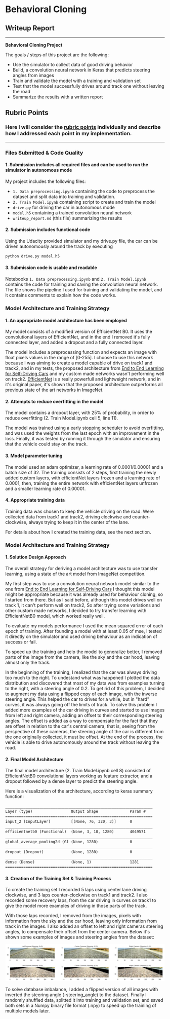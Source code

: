 # **Behavioral Cloning** 

## Writeup Report

---

**Behavioral Cloning Project**

The goals / steps of this project are the following:
* Use the simulator to collect data of good driving behavior
* Build, a convolution neural network in Keras that predicts steering angles from images
* Train and validate the model with a training and validation set
* Test that the model successfully drives around track one without leaving the road
* Summarize the results with a written report


[//]: # (Image References)

[image1]: ./dataset_example_images_steer.png "Dataset Images"

## Rubric Points
### Here I will consider the [rubric points](https://review.udacity.com/#!/rubrics/432/view) individually and describe how I addressed each point in my implementation.  

---
### Files Submitted & Code Quality

#### 1. Submission includes all required files and can be used to run the simulator in autonomous mode

My project includes the following files:
* `1. Data preprocessing.ipynb` containing the code to preprocess the dataset and split data into training and validation. 
* `2. Train Model.ipynb` containing script to create and train the model
* `drive.py` for driving the car in autonomous mode
* `model.h5` containing a trained convolution neural network
* `writeup_report.md` (this file) summarizing the results

#### 2. Submission includes functional code
Using the Udacity provided simulator and my drive.py file, the car can be driven autonomously around the track by executing 
```sh
python drive.py model.h5
```

#### 3. Submission code is usable and readable

Notebooks `1. Data preprocessing.ipynb` and `2. Train Model.ipynb` contains the code for training and saving the convolution neural network. The file shows the pipeline I used for training and validating the model, and it contains comments to explain how the code works.

### Model Architecture and Training Strategy

#### 1. An appropriate model architecture has been employed

My model consists of a modified version of EfficientNet B0. It uses the convolutional layers of EfficientNet, and in the end I removed it's fully connected layer, and added a dropout and a fully connected layer.

The model includes a preprocessing function and expects an image with float pixels values in the range of [0-255]. I choose to use this network because I was aiming to create a model capable of drive on track1 and track2, and in my tests, the proposed architecture from [End to End Learning for Self-Driving Cars](https://arxiv.org/abs/1604.07316) and my custom made networks wasn't performing well on track2. [EfficientNet](https://arxiv.org/abs/1905.11946) is a really powerfull and lightweight network, and in it's original paper, it's shown that the proposed architecture outperforms all previous state of the art networks in ImageNet. 

#### 2. Attempts to reduce overfitting in the model

The model contains a dropout layer, with 25% of probability, in order to reduce overfitting (2. Train Model.ipynb cell 5, line 11). 

The model was trained using a early stopping scheduler to avoid overfitting, and was used the weights from the last epoch with an improvement in the loss. Finally, it was tested by running it through the simulator and ensuring that the vehicle could stay on the track.

#### 3. Model parameter tuning

The model used an adam optimizer, a learning rate of 0.0001/0.00001 and a batch size of 32. The training consists of 2 steps, first training the newly added custom layers, with efficientNet layers frozen and a learning rate of 0.0001, then, training the entire network with efficientNet layers unfrozen and a smaller learning rate of 0.00001.

#### 4. Appropriate training data

Training data was chosen to keep the vehicle driving on the road. Were collected data from track1 and track2, driving clockwise and counter-clockwise, always trying to keep it in the center of the lane.

For details about how I created the training data, see the next section. 

### Model Architecture and Training Strategy

#### 1. Solution Design Approach

The overall strategy for deriving a model architecture was to use transfer learning, using a state of the art model from ImageNet competition. 

My first step was to use a convolution neural network model similar to the one from [End to End Learning for Self-Driving Cars](https://arxiv.org/abs/1604.07316) I thought this model might be appropriate because it was already used for behaviour cloning, so I started from there. But as I said before, although this model drives well on track 1, it can't perform well on track2, So after trying some variations and other custom made networks, I decided to try transfer learning with EfficientNetB0 model, which worked really well.

To evaluate my models performance I used the mean squared error of each epoch of training. After founding a model with at least 0.05 of mse, I tested it directly on the simulator and used driving behaviour as an indication of success or fail.

To speed up the training and help the model to generalize better, I removed parts of the image from the camera, like the sky and the car hood, leaving almost only the track.

In the beginning of the training, I realized that the car was always driving too much to the right. To undestand what was happened I plotted the data distribution and discovered that most of my data was from examples turning to the right, with a steering angle of 0.2. To get rid of this problem, I decided to augment my data using a flipped copy of each image, with the inverse steering angle. This helped the car to drives for a while, but in "hard" curves, it was always going off the limits of track. To solve this problem I added more examples of the car driving in curves and started to use images from left and right camera, adding an offset to their corresponding steering angles. The offset is added as a way to compensate for the fact that they are offset in relation to the car's central camera, that is, seeing from the perspective of these cameras, the steering angle of the car is different from the one originally collected, it must be offset. At the end of the process, the vehicle is able to drive autonomously around the track without leaving the road.

#### 2. Final Model Architecture

The final model architecture (2. Train Model.ipynb cell 8) consisted of EfficientNetB0 convolutional layers working as feature extractor, and a dropout followed by a dense layer to predict the steering angle.

Here is a visualization of the architecture, according to keras summary function:

```
_________________________________________________________________
Layer (type)                 Output Shape              Param #   
=================================================================
input_2 (InputLayer)         [(None, 76, 320, 3)]      0         
_________________________________________________________________
efficientnetb0 (Functional)  (None, 3, 10, 1280)       4049571   
_________________________________________________________________
global_average_pooling2d (Gl (None, 1280)              0         
_________________________________________________________________
dropout (Dropout)            (None, 1280)              0         
_________________________________________________________________
dense (Dense)                (None, 1)                 1281      
=================================================================
```

#### 3. Creation of the Training Set & Training Process

To create the training set I recorded 5 laps using center lane driving clockwise, and 3 laps counter-clockwise on track1 and track2. I also recorded some recovery laps, from the car driving in curves on track1 to give the model more examples of driving in those parts of the track. 

With those laps recorded, I removed from the images, pixels with information from the sky and the car hood, leaving only information from track in the images. I also added an offset to left and right cameras steering angles, to compensate their offset from the center camera. Below it's shown some examples of images and steering angles from the dataset:

![image1]

To solve database imbalance, I added a flipped version of all images with inverted the steering angle (-steering_angle) to the dataset. Finally I randomly shuffled data, splitted it into training and validation set, and saved both sets in a Numpy binary file format (.npy) to speed up the training of multiple models later.